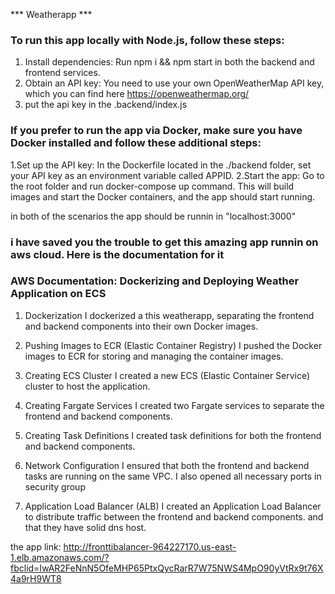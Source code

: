 *** Weatherapp ***

### To run this app locally with Node.js, follow these steps:

1. Install dependencies: Run npm i && npm start in both the backend and frontend services.
2. Obtain an API key: You need to use your own OpenWeatherMap API key, which you can find here https://openweathermap.org/
3. put the api key in the .backend/index.js 
   
### If you prefer to run the app via Docker, make sure you have Docker installed and follow these additional steps:

1.Set up the API key: In the Dockerfile located in the ./backend folder, set your API key as an environment variable called APPID.
2.Start the app: Go to the root folder and run docker-compose up command. This will build images and start the Docker containers, and the app should start running.

in both of the scenarios the app should be runnin in "localhost:3000" 


### i have saved you the trouble to get this amazing app runnin on aws cloud. Here is the documentation for it

### AWS Documentation: Dockerizing and Deploying Weather Application on ECS

1. Dockerization
I dockerized a this weatherapp, separating the frontend and backend components into their own Docker images.

2. Pushing Images to ECR (Elastic Container Registry)
I pushed the Docker images to ECR for storing and managing the container images.

3. Creating ECS Cluster
I created a new ECS (Elastic Container Service) cluster to host the application.

4. Creating Fargate Services
I created two Fargate services to separate the frontend and backend components.

5. Creating Task Definitions
I created task definitions for both the frontend and backend components.

6. Network Configuration
I ensured that both the frontend and backend tasks are running on the same VPC. I also opened all necessary ports in security group

7. Application Load Balancer (ALB)
I created an Application Load Balancer to distribute traffic between the frontend and backend components. and that they have solid dns host.

the app link: http://fronttibalancer-964227170.us-east-1.elb.amazonaws.com/?fbclid=IwAR2FeNnN5OfeMHP65PtxQycRarR7W75NWS4MpO90yVtRx9t76X4a9rH9WT8

